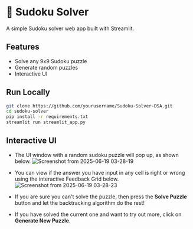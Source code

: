 # 🧠 Sudoku Solver

A simple Sudoku solver web app built with Streamlit.

## Features

- Solve any 9x9 Sudoku puzzle
- Generate random puzzles
- Interactive UI

## Run Locally

```bash
git clone https://github.com/yourusername/Sudoku-Solver-DSA.git
cd sudoku-solver
pip install -r requirements.txt
streamlit run streamlit_app.py
```
## Interactive UI
- The UI window with a random sudoku puzzle will pop up, as shown below.
![Screenshot from 2025-06-19 03-28-19](https://github.com/user-attachments/assets/09426a54-beee-4b9b-8c6a-fc9d814e1cc9)

- You can view if the answer you have input in any cell is right or wrong using the interactive Feedback Grid below.
![Screenshot from 2025-06-19 03-28-23](https://github.com/user-attachments/assets/f045b827-e48f-4ddd-a413-9a62fe0a3c8d)

- If you are sure you can't solve the puzzle, then press the **Solve Puzzle** button and let the backtracking algorithm do the rest!
- If you have solved the current one and want to try out more, click on **Generate New Puzzle**.


